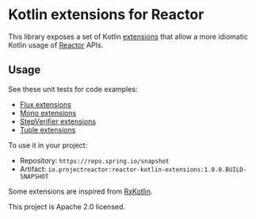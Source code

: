 # Kotlin extensions for Reactor

This library exposes a set of Kotlin [extensions](https://kotlinlang.org/docs/reference/extensions.html)
that allow a more idiomatic Kotlin usage of [Reactor](https://projectreactor.io/) APIs.

## Usage

See these unit tests for code examples:
 - [Flux extensions](https://github.com/reactor/reactor-kotlin-extensions/blob/master/src/test/kotlin/reactor/core/publisher/FluxExtensionsTests.kt)
 - [Mono extensions](https://github.com/reactor/reactor-kotlin-extensions/blob/master/src/test/kotlin/reactor/core/publisher/MonoExtensionsTests.kt)
 - [StepVerifier extensions](https://github.com/reactor/reactor-kotlin-extensions/blob/master/src/test/kotlin/reactor/test/StepVerifierExtensionsTests.kt)
 - [Tuple extensions](https://github.com/reactor/reactor-kotlin-extensions/blob/master/src/test/kotlin/reactor/util/function/TupleExtensionsTests.kt)

To use it in your project:

- Repository: `https://repo.spring.io/snapshot`
- Artifact: `io.projectreactor:reactor-kotlin-extensions:1.0.0.BUILD-SNAPSHOT`

Some extensions are inspired from [RxKotlin](https://github.com/ReactiveX/RxKotlin).

This project is Apache 2.0 licensed.